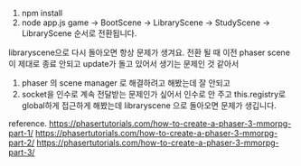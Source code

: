 1. npm install 
2. node app.js 
game -> BootScene -> LibraryScene -> StudyScene -> LibraryScene 순서로 전환됩니다.
 
libraryscene으로 다시 돌아오면 항상 문제가 생겨요.
전환 될 때 이전 phaser scene이 제대로 종료 안되고 update가 돌고 있어서 생기는 문제인 것 같아서 
1. phaser 의 scene manager 로 해결하려고 해봤는데 잘 안되고 
2. socket을 인수로 계속 전달받는 문제인가 싶어서 인수로 안 주고 this.registry로 global하게 접근하게 해봤는데
libraryscene 으로 돌아오면 문제가 생깁니다.   
  
reference. 
https://phasertutorials.com/how-to-create-a-phaser-3-mmorpg-part-1/
https://phasertutorials.com/how-to-create-a-phaser-3-mmorpg-part-2/
https://phasertutorials.com/how-to-create-a-phaser-3-mmorpg-part-3/

